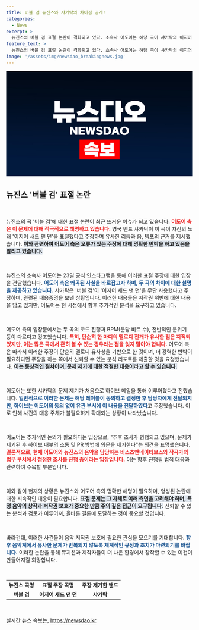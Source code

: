 ```yaml
---
title: 버블 검 뉴진스와 샤카탁의 차이점 공개!
categories:
  - News
excerpt: >
  뉴진스의 버블 검 표절 논란이 격화되고 있다. 소속사 어도어는 해당 곡이 샤카탁의 이지어 새드 댄 던과 주요 요소에서 차이가 있다고 반박하며, 공신력 있는 분석을 요청했다. 음악계의 뜨거운 논란이 계속되고 있는 지금, 당신의 의견은?
feature_text: >
  뉴진스의 버블 검 표절 논란이 격화되고 있다. 소속사 어도어는 해당 곡이 샤카탁의 이지어 새드 댄 던과 주요 요소에서 차이가 있다고 반박하며, 공신력 있는 분석을 요청했다. 음악계의 뜨거운 논란이 계속되고 있는 지금, 당신의 의견은?
image: '/assets/img/newsdao_breakingnews.jpg'
---
```


<p><img src="/assets/img/newsdao_breakingnews.jpg" alt="cryptoinkorea 속보" /></p>

<h2 data-ke-size="size26">뉴진스 '버블 검' 표절 논란</h2>

<p data-ke-size="size16">&nbsp;</p>

<p>뉴진스의 곡 '버블 검'에 대한 표절 논란이 최근 뜨거운 이슈가 되고 있습니다. <b><span style="color: #ee2323;">어도어 측은 이 문제에 대해 적극적으로 해명하고 있습니다.</span></b> 영국 밴드 샤카탁이 이 곡이 자신의 노래 '이지어 새드 댄 던'을 표절했다고 주장하며 유사한 리듬과 음, 템포의 근거를 제시했습니다. <b><span style="background-color: #21538527;">이와 관련하여 어도어 측은 오류가 있는 주장에 대해 명확한 반박을 하고 있음을 알리고 있습니다.</span></b> </p>

<p data-ke-size="size16">&nbsp;</p>

<p>뉴진스의 소속사 어도어는 23일 공식 인스타그램을 통해 이러한 표절 주장에 대한 입장을 전달했습니다. <b><span style="color: #1a5490;">어도어 측은 왜곡된 사실을 바로잡고자 하며, 두 곡의 차이에 대한 설명을 제공하고 있습니다.</span></b> 샤카탁은 '버블 검'이 '이지어 새드 댄 던'을 무단 사용했다고 주장하며, 관련된 내용증명을 보낸 상황입니다. 이러한 내용들은 저작권 위반에 대한 내용을 담고 있지만, 어도어는 현 시점에서 향후 추가적인 분석을 요구하고 있습니다.</p>

<p data-ke-size="size16">&nbsp;</p>

<p>어도어 측의 입장문에서는 두 곡의 코드 진행과 BPM(분당 비트 수), 전반적인 분위기 등이 다르다고 강조했습니다. <b><span style="color: #ee2323;">특히, 단순히 한 마디의 멜로디 전개가 유사한 점은 지적되었지만, 이는 많은 곡에서 흔히 볼 수 있는 경우라는 점을 잊지 말아야 합니다.</span></b> 어도어 측은 따라서 이러한 주장이 단순히 멜로디 유사성을 기반으로 한 것이며, 더 강력한 반박이 필요하다면 주장을 하는 쪽에서 신뢰할 수 있는 분석 리포트를 제출할 것을 요청했습니다. <b><span style="background-color: #21538527;">이는 통상적인 절차이며, 문제 제기에 대한 적절한 대응이라고 할 수 있습니다.</span></b></p>

<p data-ke-size="size16">&nbsp;</p>

<p>어도어는 또한 샤카탁의 문제 제기가 처음으로 하이브 메일을 통해 이루어졌다고 전했습니다. <b><span style="color: #1a5490;">일반적으로 이러한 문제는 해당 레이블이 동의하고 결정한 후 담당자에게 전달되지만, 하이브는 어도어의 동의 없이 유관 부서에 이 내용을 전달하였다</span></b>고 주장했습니다. 이로 인해 사건의 대응 주체가 불필요하게 확대되는 상황이 나타났습니다.</p>

<p data-ke-size="size16">&nbsp;</p>

<p>어도어는 추가적인 논의가 필요하다는 입장으로, "추후 조사가 병행되고 있으며, 문제가 제기된 후 하이브 내부의 소통 및 PR 방법에 의문을 제기한다"는 의견을 표명했습니다. <b><span style="color: #ee2323;">결론적으로, 현재 어도어와 뉴진스의 음악을 담당하는 비스츠앤네이티브스와 작곡가의 법무 부서에서 청정한 조사를 진행 중이라는 입장입니다.</span></b> 이는 향후 진행될 법적 대응과 관련하여 주목할 부분입니다.</p>

<p data-ke-size="size16">&nbsp;</p>

<p>이와 같이 현재의 상황은 뉴진스와 어도어 측의 명확한 해명이 필요하며, 형성된 논란에 대한 지속적인 대응이 필요합니다. <b><span style="background-color: #21538527;">표절 문제는 그 자체로 여러 측면을 고려해야 하며, 특정 음악의 창작과 저작권 보호가 중요한 만큼 주의 깊은 접근이 요구됩니다.</span></b> 신뢰할 수 있는 분석과 검토가 이루어져, 올바른 결론에 도달하는 것이 중요할 것입니다. </p>

<p data-ke-size="size16">&nbsp;</p>

<p>바라건대, 이러한 사건들이 음악 저작권 보호에 필요한 관심을 모으기를 기대합니다. <b><span style="color: #1a5490;">향후 음악계에서 유사한 문제가 반복되지 않도록 체계적인 규정과 조치가 마련되기를 바랍니다.</span></b> 이러한 논란을 통해 뮤지션과 제작자들이 더 나은 환경에서 창작할 수 있는 여건이 만들어지길 희망합니다. </p>

<p data-ke-size="size16">&nbsp;</p>

<table style="width: 100%; border-collapse: collapse;">
    <tbody>
        <tr>
            <td style="text-align: center; height: 17px;"><b>뉴진스 곡명</b></td>
            <td style="text-align: center; height: 17px;"><b>표절 주장 곡명</b></td>
            <td style="text-align: center; height: 17px;"><b>주장 제기한 밴드</b></td>
        </tr>
        <tr>
            <td style="text-align: center; height: 17px;"><b>버블 검</b></td>
            <td style="text-align: center; height: 17px;"><b>이지어 새드 댄 던</b></td>
            <td style="text-align: center; height: 17px;"><b>샤카탁</b></td>
        </tr>
    </tbody>
</table>

<p data-ke-size="size16">&nbsp;</p>
실시간 뉴스 속보는, <a href="https://newsdao.kr" rel="dofollow">https://newsdao.kr</a>


